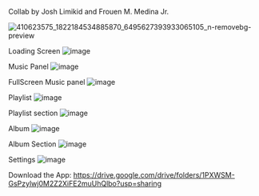 Collab by Josh Limikid and Frouen M. Medina Jr.

![410623575_1822184534885870_6495627393933065105_n-removebg-preview](https://github.com/WenDEVLIFE/Mutifiy_Java/assets/117834496/b8c32fe6-7781-4594-99c6-5695b6fc7a13)

Loading Screen
![image](https://github.com/WenDEVLIFE/Mutifiy_Java/assets/117834496/d83d1d6a-3433-49e0-ba85-acac4559fe94)

Music Panel
![image](https://github.com/WenDEVLIFE/Mutifiy_Java/assets/117834496/d7e8b443-6232-4a66-a6c0-507f5469e8c2)

FullScreen Music panel 
![image](https://github.com/WenDEVLIFE/Mutifiy_Java/assets/117834496/bbefb493-8c77-44ee-b51b-a403ad048142)

Playlist 
![image](https://github.com/WenDEVLIFE/Mutifiy_Java/assets/117834496/cc251744-acd8-47b8-8748-490ac496e7db)

Playlist section 
![image](https://github.com/WenDEVLIFE/Mutifiy_Java/assets/117834496/5f9b48dc-2013-4658-96a7-c11696f15b58)

Album
![image](https://github.com/WenDEVLIFE/Mutifiy_Java/assets/117834496/d0032024-381f-4628-a6e9-bb4a2bcd70a7)

Album Section
![image](https://github.com/WenDEVLIFE/Mutifiy_Java/assets/117834496/a33e3ae3-5ffe-4437-8f60-fd88aa20f79a)

Settings
![image](https://github.com/WenDEVLIFE/Mutifiy_Java/assets/117834496/f993fc3a-c9da-41ca-b0b0-979c982e2d8d)


Download the App:
https://drive.google.com/drive/folders/1PXWSM-GsPzylwj0M2Z2XiFE2muUhQlbo?usp=sharing



